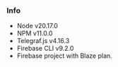 ### Info

* Node v20.17.0
* NPM v11.0.0
* Telegraf.js v4.16.3
* Firebase CLI v9.2.0
* Firebase project with Blaze plan.
